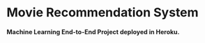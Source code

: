  <h1>Movie Recommendation System</h1>
 <h4>Machine Learning End-to-End Project deployed in Heroku.</h4>
